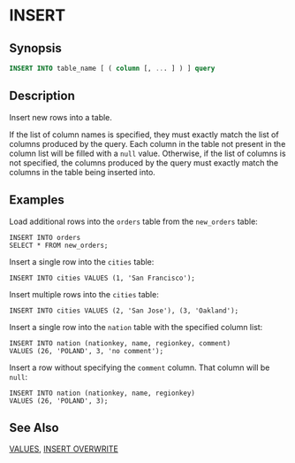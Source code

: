 
INSERT
======

Synopsis
--------

``` sql
INSERT INTO table_name [ ( column [, ... ] ) ] query
```

Description
-----------

Insert new rows into a table.

If the list of column names is specified, they must exactly match the list of columns produced by the query. Each column in the table not present in the column list will be filled with a `null` value. Otherwise, if the list of columns is not specified, the columns produced by the query must exactly match the columns in the table being inserted into.

Examples
--------

Load additional rows into the `orders` table from the `new_orders` table:

    INSERT INTO orders
    SELECT * FROM new_orders;

Insert a single row into the `cities` table:

    INSERT INTO cities VALUES (1, 'San Francisco');

Insert multiple rows into the `cities` table:

    INSERT INTO cities VALUES (2, 'San Jose'), (3, 'Oakland');

Insert a single row into the `nation` table with the specified column list:

    INSERT INTO nation (nationkey, name, regionkey, comment)
    VALUES (26, 'POLAND', 3, 'no comment');

Insert a row without specifying the `comment` column. That column will be `null`:

    INSERT INTO nation (nationkey, name, regionkey)
    VALUES (26, 'POLAND', 3);

See Also
--------

[VALUES](./values.html), [INSERT OVERWRITE](./insert-overwrite.html)
